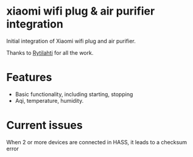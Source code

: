 # xiaomi wifi plug & air purifier integration

Initial integration of Xiaomi wifi plug and air purifier. 

Thanks to [Rytilahti](https://github.com/rytilahti/python-mirobo) for all the work.

# Features
* Basic functionality, including starting, stopping
* Aqi, temperature, humidity.

# Current issues
When 2 or more devices are connected in HASS, it leads to a checksum error
